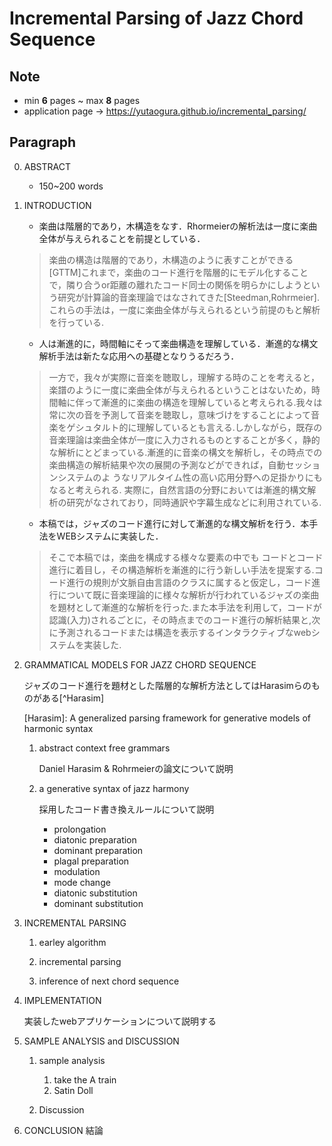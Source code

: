 # Incremental Parsing of Jazz Chord Sequence

## Note
- min **6** pages ~ max **8** pages
- application page -> https://yutaogura.github.io/incremental_parsing/
## Paragraph
0. ABSTRACT 
    - 150~200 words
1. INTRODUCTION
    - 楽曲は階層的であり，木構造をなす．Rhormeierの解析法は一度に楽曲全体が与えられることを前提としている．
    > 楽曲の構造は階層的であり，木構造のように表すことができる[GTTM]これまで，楽曲のコード進行を階層的にモデル化することで，隣り合うor距離の離れたコード同士の関係を明らかにしようという研究が計算論的音楽理論ではなされてきた[Steedman,Rohrmeier].これらの手法は，一度に楽曲全体が与えられるという前提のもと解析を行っている.
    - 人は漸進的に，時間軸にそって楽曲構造を理解している．漸進的な構文解析手法は新たな応用への基礎となりうるだろう．
    > 一方で，我々が実際に音楽を聴取し，理解する時のことを考えると，楽譜のように一度に楽曲全体が与えられるということはないため，時間軸に伴って漸進的に楽曲の構造を理解していると考えられる.我々は常に次の音を予測して音楽を聴取し，意味づけをすることによって音楽をゲシュタルト的に理解しているとも言える.しかしながら，既存の音楽理論は楽曲全体が一度に入力されるものとすることが多く，静的な解析にとどまっている.漸進的に音楽の構文を解析し，その時点での楽曲構造の解析結果や次の展開の予測などができれば，自動セッションシステムのよ うなリアルタイム性の高い応用分野への足掛かりにもなると考えられる. 実際に，自然言語の分野においては漸進的構文解析の研究がなされており，同時通訳や字幕生成などに利用されている.
    - 本稿では，ジャズのコード進行に対して漸進的な構文解析を行う．本手法をWEBシステムに実装した．
    > そこで本稿では，楽曲を構成する様々な要素の中でも コードとコード進行に着目し，その構造解析を漸進的に行う新しい手法を提案する.コード進行の規則が文脈自由言語のクラスに属すると仮定し，コード進行について既に音楽理論的に様々な解析が行われているジャズの楽曲を題材として漸進的な解析を行った.また本手法を利用して，コードが認識(入力)されるごとに，その時点までのコード進行の解析結果と,次に予測されるコードまたは構造を表示するインタラクティブなwebシステムを実装した.

1. GRAMMATICAL MODELS FOR JAZZ CHORD SEQUENCE
    
    ジャズのコード進行を題材とした階層的な解析方法としてはHarasimらのものがある[^Harasim]

    [Harasim]: A generalized parsing framework for generative models of harmonic syntax

    1. abstract context free grammars

        Daniel Harasim & Rohrmeierの論文について説明

    1. a generative syntax of jazz harmony

        採用したコード書き換えルールについて説明
        - prolongation
        - diatonic preparation
        - dominant preparation
        - plagal preparation
        - modulation
        - mode change
        - diatonic substitution
        - dominant substitution
        


1. INCREMENTAL PARSING 
    1. earley algorithm

    1. incremental parsing 

    1. inference of next chord sequence

1. IMPLEMENTATION

    実装したwebアプリケーションについて説明する

1. SAMPLE ANALYSIS and DISCUSSION

    1. sample analysis 
        1. take the A train
        1. Satin Doll

    1. Discussion   


1. CONCLUSION
    結論

